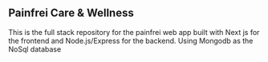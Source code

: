 ## Painfrei Care & Wellness 
This is the full stack repository for the painfrei web app built with Next js for the frontend and Node.js/Express for the backend. Using Mongodb as the NoSql database

